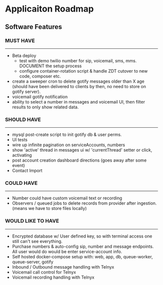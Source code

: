 # Applicaiton Roadmap

## Software Features

### MUST HAVE
--------------
 - Beta deploy
   - test with demo twilio number for sip, voicemail, sms, mms.  DOCUMENT the setup process
   - configure container-rotation script & handle ZDT cutover to new code, composer etc.
 - create a sweeper cron to delete gotify messages older than X age (should have been delivered to clients by then, no need to store on gotify server).
 - voicemail gotify notification
 - ability to select a number in messages and voicemail UI, then filter results to only show related data.

### SHOULD HAVE
---------------
- mysql post-create script to init gotify db & user perms.
- UI tests
- wire up infinite pagination on serviceAccounts, numbers
- show 'active' thread in messages ui w/ 'currentThread' setter or click, activating
- post account creation dashboard directions (goes away after some event)
- Contact Import

### COULD HAVE
--------------
- Number could have custom voicemail text or recording
- Observers / queued jobs to delete records from provider after ingestion. (means we have to store files locally)

### WOULD LIKE TO HAVE
---------------------
- Encrypted database w/ User defined key, so with terminal access one still can't see everything.
- Purchase numbers & auto-config sip, number and message endpoints.  All user would do would be enter service-account info.
- Self hosted docker-compose setup with: web, app, db, queue-worker, queue-server, gotify
- Inbound / Outbound message handling with Telnyx
- Voicemail call control for Telnyx
- Voicemail recording handling with Telnyx